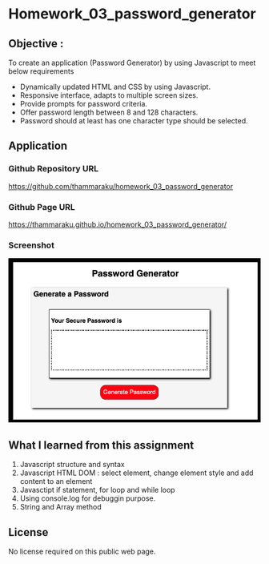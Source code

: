 # Homework_03_password_generator

## Objective : 
To create an application (Password Generator) by using Javascript to meet below requirements
- Dynamically updated HTML and CSS by using Javascript.
- Responsive interface, adapts to multiple screen sizes.
- Provide prompts for password criteria.
- Offer password length between 8 and 128 characters.
- Password should at least has one character type should be selected.

## Application

### Github Repository URL
https://github.com/thammaraku/homework_03_password_generator

### Github Page URL
https://thammaraku.github.io/homework_03_password_generator/


### Screenshot
![Thammarak Password Generator](./assets/images/thammarak_password_generator.png)


## What I learned from this assignment
1. Javascript structure and syntax
2. Javascript HTML DOM : select element, change element style and add content to an element
3. Javasctipt if statement, for loop and while loop
4. Using console.log for debuggin purpose.
5. String and Array method


## License
No license required on this public web page.